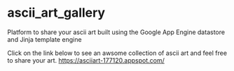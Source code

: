 # ascii_art_gallery
Platform to share your ascii art built using  the Google App Engine datastore and Jinja template engine

Click on the link below to see an awsome collection of ascii art and feel free to share your art.
https://asciiart-177120.appspot.com/
